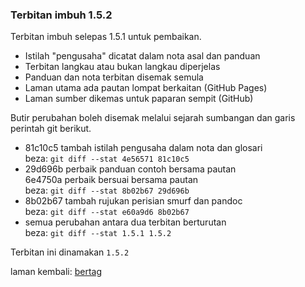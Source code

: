 ---
---

### Terbitan imbuh 1.5.2

Terbitan imbuh selepas 1.5.1 untuk pembaikan.

- Istilah "pengusaha" dicatat dalam nota asal dan panduan
- Terbitan langkau atau bukan langkau diperjelas
- Panduan dan nota terbitan disemak semula
- Laman utama ada pautan lompat berkaitan (GitHub Pages)
- Laman sumber dikemas untuk paparan sempit (GitHub)

Butir perubahan boleh disemak melalui sejarah sumbangan
dan garis perintah git berikut.

- 81c10c5 tambah istilah pengusaha dalam nota dan glosari  
beza: `git diff --stat 4e56571 81c10c5`
- 29d696b perbaik panduan contoh bersama pautan  
  6e4750a perbaik bersuai bersama pautan  
beza: `git diff --stat 8b02b67 29d696b`
- 8b02b67 tambah rujukan perisian smurf dan pandoc  
beza: `git diff --stat e60a9d6 8b02b67`
- semua perubahan antara dua terbitan berturutan  
beza: `git diff --stat 1.5.1 1.5.2`

Terbitan ini dinamakan `1.5.2`

laman kembali: [bertag][0]

  [0]: ../bertag.md
